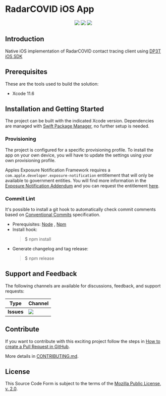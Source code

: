 # RadarCOVID iOS App

<p align="center">
    <a href="https://github.com/RadarCOVID/radar-covid-ios/commits/" title="Last Commit"><img src="https://img.shields.io/github/last-commit/RadarCOVID/radar-covid-ios?style=flat"></a>
    <a href="https://github.com/RadarCOVID/radar-covid-ios/issues" title="Open Issues"><img src="https://img.shields.io/github/issues/RadarCOVID/radar-covid-ios?style=flat"></a>
    <a href="https://github.com/RadarCOVID/radar-covid-ios/blob/master/LICENSE" title="License"><img src="https://img.shields.io/badge/License-MPL%202.0-brightgreen.svg?style=flat"></a>
</p>

## Introduction

Native iOS implementation of RadarCOVID contact tracing client using [DP3T iOS SDK](https://github.com/DP-3T/dp3t-sdk-ios)

## Prerequisites
These are the tools used to build the solution:
- Xcode 11.6

## Installation and Getting Started

The project can be built with the indicated Xcode version. Dependencies are managed with [Swift Package Manager](https://swift.org/package-manager), no further setup is needed.

### Provisioning

The project is configured for a specific provisioning profile. To install the app on your own device, you will have to update the settings using your own provisioning profile.

Apples Exposure Notification Framework requires a `com.apple.developer.exposure-notification` entitlement that will only be available to government entities. You will find more information in the [Exposure Notification Addendum](https://developer.apple.com/contact/request/download/Exposure_Notification_Addendum.pdf) and you can request the entitlement  [here](https://developer.apple.com/contact/request/exposure-notification-entitlement).

### Commit Lint
It's possible to install a git hook to automatically check commit comments based on [Conventional Commits](https://www.conventionalcommits.org/en/v1.0.0/) specification.

- Prerequisites: [Node](https://nodejs.org) , [Npm](https://www.npmjs.com/)
- Install hook:
	> $ npm install
- Generate changelog and tag release:
	> $ npm release

## Support and Feedback

The following channels are available for discussions, feedback, and support requests:

| Type       | Channel                                                |
| ---------- | ------------------------------------------------------ |
| **Issues** | <a href="https://github.com/RadarCOVID/radar-covid-ios/issues" title="Open Issues"><img src="https://img.shields.io/github/issues/RadarCOVID/radar-covid-ios?style=flat"></a> |

## Contribute

If you want to contribute with this exciting project follow the steps in [How to create a Pull Request in GitHub](https://opensource.com/article/19/7/create-pull-request-github).

More details in [CONTRIBUTING.md](./CONTRIBUTING.md).

## License

This Source Code Form is subject to the terms of the [Mozilla Public License, v. 2.0](https://www.mozilla.org/en-US/MPL/2.0/).
